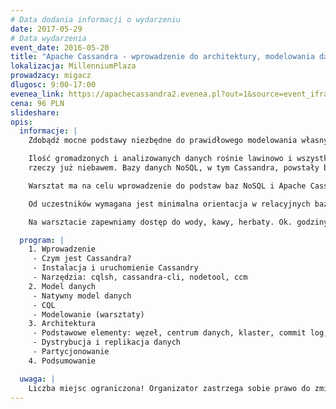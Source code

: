 ```yaml
---
# Data dodania informacji o wydarzeniu
date: 2017-05-29
# Data wydarzenia
event_date: 2016-05-20
title: "Apache Cassandra - wprowadzenie do architektury, modelowania danych i narzędzi"
lokalizacja: MillenniumPlaza
prowadzacy: migacz
dlugosc: 9:00-17:00
evenea_link: https://apachecassandra2.evenea.pl?out=1&source=event_iframe
cena: 96 PLN
slideshare:
opis:
  informacje: |
    Zdobądź mocne podstawy niezbędne do prawidłowego modelowania własnych przypadków biznesowych podczas jednodniowych warsztatów hands-on!

    Ilość gromadzonych i analizowanych danych rośnie lawinowo i wszystko wskazuje na to, że to dopiero początek. Dotyczy to niemal wszystkich obszarów: od mediów społecznościowych, przez wielkie przedsięwzięcia naukowe jak LHC, po Internet
    rzeczy już niebawem. Bazy danych NoSQL, w tym Cassandra, powstały by sprostać tej ogromnej skali. Dzięki bardzo dużej szybkości oraz możliwości liniowego skalowania, Cassandra jest liderem wśród tych rozwiązań.

    Warsztat ma na celu wprowadzenie do podstaw baz NoSQL i Apache Cassandra. Uczestnicy zapoznają się z architekturą Cassandry, modelowaniem danych oraz zastosowaniami Cassandry.

    Od uczestników wymagana jest minimalna orientacja w relacyjnych bazach danych. Uczestnicy w trakcie zajęć korzystają z własnego sprzętu (wymagany komputer z min. 6GB RAM i zainstalowanym Python w wersji 2.7).

    Na warsztacie zapewniamy dostęp do wody, kawy, herbaty. Ok. godziny 14:30 pizza dla uczestników.

  program: |
    1. Wprowadzenie
     - Czym jest Cassandra?
     - Instalacja i uruchomienie Cassandry
     - Narzędzia: cqlsh, cassandra-cli, nodetool, ccm
    2. Model danych
     - Natywny model danych
     - CQL
     - Modelowanie (warsztaty)
    3. Architektura
     - Podstawowe elementy: węzeł, centrum danych, klaster, commit log, sstable
     - Dystrybucja i replikacja danych
     - Partycjonowanie
    4. Podsumowanie

  uwaga: |
    Liczba miejsc ograniczona! Organizator zastrzega sobie prawo do zmiany lokalizacji wydarzenia oraz jego odwołania w przypadku niezgłoszenia się minimalnej liczby uczestników.
---
```

